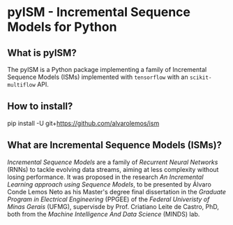 # pyISM - Incremental Sequence Models for Python

## What is pyISM?
The pyISM is a Python package implementing a family of Incremental Sequence Models (ISMs) implemented with `tensorflow` with an `scikit-multiflow` API.

## How to install?
pip install -U git+https://github.com/alvarolemos/ism

## What are Incremental Sequence Models (ISMs)?
_Incremental Sequence Models_ are a family of _Recurrent Neural Networks_ (RNNs) to tackle evolving data streams, aiming at less complexity without losing performance. It was proposed in the research _An Incremental Learning approach using Sequence Models_, to be presented by Álvaro Conde Lemos Neto as his Master's degree final dissertation in the _Graduate Program in Electrical Engineering_ (PPGEE) of the _Federal Univeristy of Minas Gerais_ (UFMG), supervisde by Prof. Criatiano Leite de Castro, PhD, both from the _Machine Intelligence And Data Science_ (MINDS) lab.
